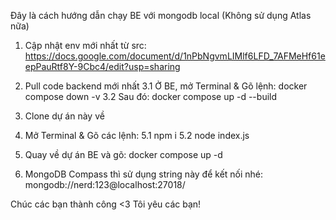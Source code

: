Đây là cách hướng dẫn chạy BE với mongodb local (Không sử dụng Atlas nữa)

1. Cập nhật env mới nhất từ src: https://docs.google.com/document/d/1nPbNgvmLIMlf6LFD_7AFMeHf61eepPauRtf8Y-9Cbc4/edit?usp=sharing
2. Pull code backend mới nhất
3.1 Ở BE, mở Terminal & Gõ lệnh: docker compose down -v
3.2 Sau đó: docker compose up -d --build
4. Clone dự án này về
5. Mở Terminal & Gõ các lệnh:
5.1 npm i
5.2 node index.js
6. Quay về dự án BE và gõ: docker compose up -d

7. MongoDB Compass thì sử dụng string này để kết nối nhé: mongodb://nerd:123@localhost:27018/

Chúc các bạn thành công <3 Tôi yêu các bạn!